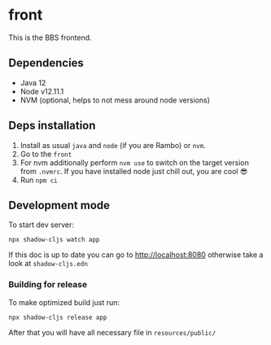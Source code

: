 # front

This is the BBS frontend.


## Dependencies

* Java 12
* Node v12.11.1
* NVM (optional, helps to not mess around node versions)


## Deps installation

1. Install as usual `java` and `node` (if you are Rambo) or `nvm`.
2. Go to the `front`
2. For nvm additionally perform `nvm use` to switch on the target version from `.nvmrc`. If you have installed node just chill out, you are cool :sunglasses:
3. Run `npm ci`


## Development mode

To start dev server:

```
npx shadow-cljs watch app
```

If this doc is up to date you can go to [http://localhost:8080](http://localhost:8080) otherwise take a look at `shadow-cljs.edn`


### Building for release

To make optimized build just run:

```
npx shadow-cljs release app
```

After that you will have all necessary file in `resources/public/`
